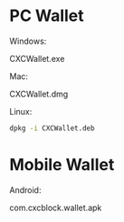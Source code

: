 # PC Wallet

Windows:

CXCWallet.exe

Mac:

CXCWallet.dmg

Linux:

```bash
dpkg -i CXCWallet.deb
```

# Mobile Wallet

Android:

com.cxcblock.wallet.apk

